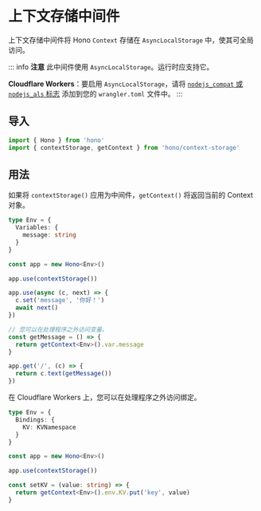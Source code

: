 # 上下文存储中间件

上下文存储中间件将 Hono `Context` 存储在 `AsyncLocalStorage` 中，使其可全局访问。

::: info
**注意** 此中间件使用 `AsyncLocalStorage`。运行时应支持它。

**Cloudflare Workers**：要启用 `AsyncLocalStorage`，请将 [`nodejs_compat` 或 `nodejs_als` 标志](https://developers.cloudflare.com/workers/configuration/compatibility-dates/#nodejs-compatibility-flag) 添加到您的 `wrangler.toml` 文件中。
:::

## 导入

```ts
import { Hono } from 'hono'
import { contextStorage, getContext } from 'hono/context-storage'
```

## 用法

如果将 `contextStorage()` 应用为中间件，`getContext()` 将返回当前的 Context 对象。

```ts
type Env = {
  Variables: {
    message: string
  }
}

const app = new Hono<Env>()

app.use(contextStorage())

app.use(async (c, next) => {
  c.set('message', '你好！')
  await next()
})

// 您可以在处理程序之外访问变量。
const getMessage = () => {
  return getContext<Env>().var.message
}

app.get('/', (c) => {
  return c.text(getMessage())
})
```

在 Cloudflare Workers 上，您可以在处理程序之外访问绑定。

```ts
type Env = {
  Bindings: {
    KV: KVNamespace
  }
}

const app = new Hono<Env>()

app.use(contextStorage())

const setKV = (value: string) => {
  return getContext<Env>().env.KV.put('key', value)
}
```
